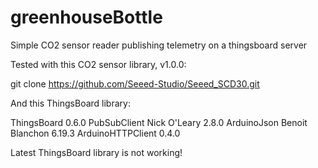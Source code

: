 # greenhouseBottle
Simple CO2 sensor reader publishing telemetry on a thingsboard server

Tested with this CO2 sensor library, v1.0.0:

git clone https://github.com/Seeed-Studio/Seeed_SCD30.git

And this ThingsBoard library:

ThingsBoard 0.6.0 PubSubClient Nick O'Leary 2.8.0 ArduinoJson Benoit Blanchon 6.19.3 ArduinoHTTPClient 0.4.0


Latest ThingsBoard library is not working!
